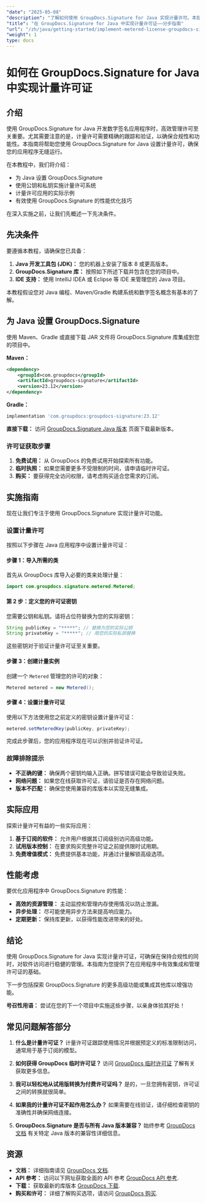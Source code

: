 ```yaml
---
"date": "2025-05-08"
"description": "了解如何使用 GroupDocs.Signature for Java 实现计量许可。本指南涵盖设置、集成和最佳实践。"
"title": "在 GroupDocs.Signature for Java 中实现计量许可证——分步指南"
"url": "/zh/java/getting-started/implement-metered-license-groupdocs-signature-java/"
"weight": 1
type: docs
---
```

# 如何在 GroupDocs.Signature for Java 中实现计量许可证

## 介绍

使用 GroupDocs.Signature for Java 开发数字签名应用程序时，高效管理许可至关重要。尤其需要注意的是，计量许可需要精确的跟踪和验证，以确保合规性和功能性。本指南将帮助您使用 GroupDocs.Signature for Java 设置计量许可，确保您的应用程序无缝运行。

在本教程中，我们将介绍：
- 为 Java 设置 GroupDocs.Signature
- 使用公钥和私钥实施计量许可系统
- 计量许可应用的实际示例
- 有效使用 GroupDocs.Signature 的性能优化技巧

在深入实施之前，让我们先概述一下先决条件。

## 先决条件

要遵循本教程，请确保您已具备：
1. **Java 开发工具包 (JDK)：** 您的机器上安装了版本 8 或更高版本。
2. **GroupDocs.Signature 库：** 按照如下所述下载并包含在您的项目中。
3. **IDE 支持：** 使用 IntelliJ IDEA 或 Eclipse 等 IDE 来管理您的 Java 项目。

本教程假设您对 Java 编程、Maven/Gradle 构建系统和数字签名概念有基本的了解。

## 为 Java 设置 GroupDocs.Signature

使用 Maven、Gradle 或直接下载 JAR 文件将 GroupDocs.Signature 库集成到您的项目中。

**Maven：**
```xml
<dependency>
    <groupId>com.groupdocs</groupId>
    <artifactId>groupdocs-signature</artifactId>
    <version>23.12</version>
</dependency>
```

**Gradle：**
```gradle
implementation 'com.groupdocs:groupdocs-signature:23.12'
```

**直接下载：** 访问 [GroupDocs.Signature Java 版本](https://releases.groupdocs.com/signature/java/) 页面下载最新版本。

### 许可证获取步骤

1. **免费试用：** 从 GroupDocs 的免费试用开始探索所有功能。
2. **临时执照：** 如果您需要更多不受限制的时间，请申请临时许可证。
3. **购买：** 要获得完全访问权限，请考虑购买适合您需求的订阅。

## 实施指南

现在让我们专注于使用 GroupDocs.Signature 实现计量许可功能。

### 设置计量许可

按照以下步骤在 Java 应用程序中设置计量许可证：

#### 步骤 1：导入所需的类
首先从 GroupDocs 库导入必要的类来处理计量：
```java
import com.groupdocs.signature.metered.Metered;
```

#### 第 2 步：定义您的许可证密钥
您需要公钥和私钥。请将占位符替换为您的实际密钥：
```java
String publicKey = "*****"; // 替换为您的实际公钥
String privateKey = "*****"; // 用您的实际私钥替换
```
这些密钥对于验证计量许可证至关重要。

#### 步骤 3：创建计量实例
创建一个 `Metered` 管理您的许可的对象：
```java
Metered metered = new Metered();
```

#### 步骤 4：设置计量许可证
使用以下方法使用您之前定义的密钥设置计量许可证：
```java
metered.setMeteredKey(publicKey, privateKey);
```
完成此步骤后，您的应用程序现在可以识别并验证许可证。

### 故障排除提示
- **不正确的键：** 确保两个密钥均输入正确。拼写错误可能会导致验证失败。
- **网络问题：** 如果您在线获取许可证，请验证是否存在网络问题。
- **版本不匹配：** 确保您使用兼容的库版本以实现无缝集成。

## 实际应用

探索计量许可有益的一些实际应用：
1. **基于订阅的软件：** 允许用户根据其订阅级别访问高级功能。
2. **试用版本控制：** 在要求购买完整许可证之前提供限时试用期。
3. **免费增值模式：** 免费提供基本功能，并通过计量解锁高级选项。

## 性能考虑
要优化应用程序中 GroupDocs.Signature 的性能：
- **高效的资源管理：** 主动监控和管理内存使用情况以防止泄漏。
- **异步处理：** 尽可能使用异步方法来提高响应能力。
- **定期更新：** 保持库更新，以获得性能改进带来的好处。

## 结论

使用 GroupDocs.Signature for Java 实现计量许可证，可确保在保持合规性的同时，对软件访问进行稳健的管理。本指南为您提供了在应用程序中有效集成和管理许可证的基础。

下一步包括探索 GroupDocs.Signature 的更多高级功能或集成其他库以增强功能。

**号召性用语：** 尝试在您的下一个项目中实施这些步骤，以亲身体验其好处！

## 常见问题解答部分

1. **什么是计量许可证？**
   计量许可证跟踪使用情况并根据预定义的标准限制访问，通常用于基于订阅的模型。

2. **如何获得 GroupDocs 临时许可证？**
   访问 [GroupDocs 临时许可证](https://purchase.groupdocs.com/temporary-license/) 了解有关获取更多信息。

3. **我可以轻松地从试用版转换为付费许可证吗？**
   是的，一旦您拥有密钥，许可证之间的转换就很简单。

4. **如果我的计量许可证不起作用怎么办？**
   如果需要在线验证，请仔细检查密钥的准确性并确保网络连接。

5. **GroupDocs.Signature 是否与所有 Java 版本兼容？**
   始终参考 [GroupDocs 文档](https://docs.groupdocs.com/signature/java/) 有关特定 Java 版本的兼容性详细信息。

## 资源
- **文档：** 详细指南请见 [GroupDocs 文档](https://docs。groupdocs.com/signature/java/).
- **API 参考：** 访问以下网址获取全面的 API 参考 [GroupDocs API 参考](https://reference。groupdocs.com/signature/java/).
- **下载：** 获取最新的库版本 [GroupDocs 下载](https://releases。groupdocs.com/signature/java/).
- **购买和许可：** 详细了解购买选项，请访问 [GroupDocs 购买](https://purchase。groupdocs.com/buy).